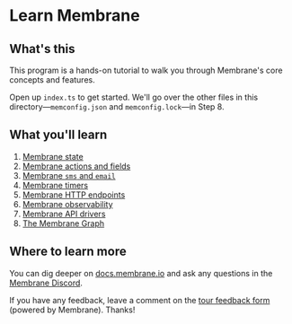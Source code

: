 # Learn Membrane

## What's this

This program is a hands-on tutorial to walk you through Membrane's core concepts and features.

Open up `index.ts` to get started. We'll go over the other files in this directory—`memconfig.json` and `memconfig.lock`—in Step 8.

## What you'll learn

1. [Membrane state](./index.ts#L27)
1. [Membrane actions and fields](./index.ts#L47)
1. [Membrane `sms` and `email`](./index.ts#L65)
1. [Membrane timers](./index.ts#L103)
1. [Membrane HTTP endpoints](./index.ts#L124)
1. [Membrane observability](./index.ts#L147)
1. [Membrane API drivers](./index.ts#L161)
1. [The Membrane Graph](./index.ts#L186)

## Where to learn more

You can dig deeper on [docs.membrane.io](https://docs.membrane.io) and ask any questions in the [Membrane Discord](https://discord.gg/xvAtrWPVmY).

If you have any feedback, leave a comment on the [tour feedback form](https://spare-346-sector-257-manner-983-bet.hook.membrane.io/) (powered by Membrane). Thanks!
